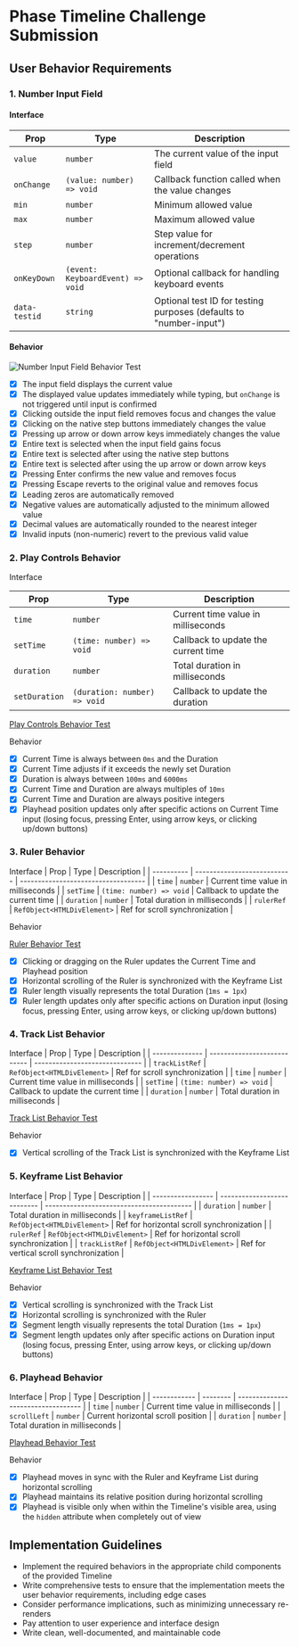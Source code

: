 # Phase Timeline Challenge Submission

<!-- ## Overview -->

<!-- Implement interactive features for a Timeline component. We will provide a basic Timeline component scaffold, and your task is to implement the functionality that meets the user behavior requirements outlined below.

![component-overview](./readme-assets/component-overview.jpg)

## Glossary

- **Timeline**: The main component that visually represents the duration of a sequence of events or changes over time.
- **Playhead**: The visual indicator that shows the current time position on the Timeline.
- **Current Time**: The specific time point indicated by the Playhead's position.
- **Duration**: The total length of time represented by the Timeline.
- **Ruler**: The component showing time measurements and increments along the Timeline.
- **Track**: A horizontal lane on the Timeline that can contain multiple Keyframes, often used to group related events or changes.
- **Track List**: The component that displays and manages multiple Tracks.
- **Keyframe**: A marked point on the Timeline representing a significant event, change, or state.
- **Keyframe List**: The component that shows the Keyframes across all Tracks, synchronized with the Ruler.
- **Segment**: The visual representation of the Timeline's duration in the Keyframe List. -->

## User Behavior Requirements

### 1. Number Input Field

#### Interface

| Prop          | Type                             | Description                                                        |
| ------------- | -------------------------------- | ------------------------------------------------------------------ |
| `value`       | `number`                         | The current value of the input field                               |
| `onChange`    | `(value: number) => void`        | Callback function called when the value changes                    |
| `min`         | `number`                         | Minimum allowed value                                              |
| `max`         | `number`                         | Maximum allowed value                                              |
| `step`        | `number`                         | Step value for increment/decrement operations                      |
| `onKeyDown`   | `(event: KeyboardEvent) => void` | Optional callback for handling keyboard events                     |
| `data-testid` | `string`                         | Optional test ID for testing purposes (defaults to "number-input") |

#### Behavior

![Number Input Field Behavior Test](https://github.com/kemojal/phase-timeline-challenge/blob/main/test-assets/gifs/01-input-test.gif?raw=true)

- [x] The input field displays the current value
- [x] The displayed value updates immediately while typing, but `onChange` is not triggered until input is confirmed
- [x] Clicking outside the input field removes focus and changes the value
- [x] Clicking on the native step buttons immediately changes the value
- [x] Pressing up arrow or down arrow keys immediately changes the value
- [x] Entire text is selected when the input field gains focus
- [x] Entire text is selected after using the native step buttons
- [x] Entire text is selected after using the up arrow or down arrow keys
- [x] Pressing Enter confirms the new value and removes focus
- [x] Pressing Escape reverts to the original value and removes focus
- [x] Leading zeros are automatically removed
- [x] Negative values are automatically adjusted to the minimum allowed value
- [x] Decimal values are automatically rounded to the nearest integer
- [x] Invalid inputs (non-numeric) revert to the previous valid value

### 2. Play Controls Behavior

Interface

| Prop          | Type                         | Description                         |
| ------------- | ---------------------------- | ----------------------------------- |
| `time`        | `number`                     | Current time value in milliseconds  |
| `setTime`     | `(time: number) => void`     | Callback to update the current time |
| `duration`    | `number`                     | Total duration in milliseconds      |
| `setDuration` | `(duration: number) => void` | Callback to update the duration     |


[Play Controls Behavior Test](https://github.com/kemojal/phase-timeline-challenge/blob/main/test-assets/gifs/02-play-controls-test.gif?raw=true)


<!-- https://github.com/user-attachments/assets/9a669854-e0c5-4950-8364-10fe0b40d16b -->

Behavior

- [x] Current Time is always between `0ms` and the Duration
- [x] Current Time adjusts if it exceeds the newly set Duration
- [x] Duration is always between `100ms` and `6000ms`
- [x] Current Time and Duration are always multiples of `10ms`
- [x] Current Time and Duration are always positive integers
- [x] Playhead position updates only after specific actions on Current Time input (losing focus, pressing Enter, using arrow keys, or clicking up/down buttons)

### 3. Ruler Behavior

Interface
| Prop | Type | Description |
| ---------- | --------------------------- | ----------------------------------- |
| `time` | `number` | Current time value in milliseconds |
| `setTime` | `(time: number) => void` | Callback to update the current time |
| `duration` | `number` | Total duration in milliseconds |
| `rulerRef` | `RefObject<HTMLDivElement>` | Ref for scroll synchronization |

Behavior


[Ruler Behavior Test](https://github.com/kemojal/phase-timeline-challenge/blob/main/test-assets/gifs/03-ruler-test.gif?raw=true)


<!-- https://github.com/user-attachments/assets/42190ade-f708-45a1-8168-2be779c66390 -->

- [x] Clicking or dragging on the Ruler updates the Current Time and Playhead position
- [x] Horizontal scrolling of the Ruler is synchronized with the Keyframe List
- [x] Ruler length visually represents the total Duration (`1ms = 1px`)
- [x] Ruler length updates only after specific actions on Duration input (losing focus, pressing Enter, using arrow keys, or clicking up/down buttons)

### 4. Track List Behavior

Interface
| Prop | Type | Description |
| -------------- | --------------------------- | ------------------------------ |
| `trackListRef` | `RefObject<HTMLDivElement>` | Ref for scroll synchronization |
| `time` | `number` | Current time value in milliseconds |
| `setTime` | `(time: number) => void` | Callback to update the current time |
| `duration` | `number` | Total duration in milliseconds |



[Track List Behavior Test](https://github.com/kemojal/phase-timeline-challenge/blob/main/test-assets/gifs/04-tract-list-test.gif?raw=true)

<!-- https://github.com/user-attachments/assets/94b5e2c8-ef32-488e-97e4-d53036bbf2f7 -->

Behavior

- [x] Vertical scrolling of the Track List is synchronized with the Keyframe List

### 5. Keyframe List Behavior

Interface
| Prop | Type | Description |
| ----------------- | --------------------------- | ----------------------------------------- |
| `duration` | `number` | Total duration in milliseconds |
| `keyframeListRef` | `RefObject<HTMLDivElement>` | Ref for horizontal scroll synchronization |
| `rulerRef` | `RefObject<HTMLDivElement>` | Ref for horizontal scroll synchronization |
| `trackListRef` | `RefObject<HTMLDivElement>` | Ref for vertical scroll synchronization |


[Keyframe List Behavior Test](https://github.com/kemojal/phase-timeline-challenge/blob/main/test-assets/gifs/05-keyframe-list-test.gif?raw=true)

<!-- https://github.com/user-attachments/assets/99826161-f821-4e4d-b9a8-b59c16d9894e -->

Behavior

- [x] Vertical scrolling is synchronized with the Track List
- [x] Horizontal scrolling is synchronized with the Ruler
- [x] Segment length visually represents the total Duration (`1ms = 1px`)
- [x] Segment length updates only after specific actions on Duration input (losing focus, pressing Enter, using arrow keys, or clicking up/down buttons)

### 6. Playhead Behavior

Interface
| Prop | Type | Description |
| ------------ | -------- | ---------------------------------- |
| `time` | `number` | Current time value in milliseconds |
| `scrollLeft` | `number` | Current horizontal scroll position |
| `duration` | `number` | Total duration in milliseconds |


[Playhead Behavior Test](https://github.com/kemojal/phase-timeline-challenge/blob/main/test-assets/gifs/06-playhead-test.gif?raw=true)

<!-- https://github.com/user-attachments/assets/3940cd0d-dd9d-4331-9172-592462ad65d3 -->

Behavior

- [x] Playhead moves in sync with the Ruler and Keyframe List during horizontal scrolling
- [x] Playhead maintains its relative position during horizontal scrolling
- [x] Playhead is visible only when within the Timeline's visible area, using the `hidden` attribute when completely out of view

## Implementation Guidelines

- Implement the required behaviors in the appropriate child components of the provided Timeline
- Write comprehensive tests to ensure that the implementation meets the user behavior requirements, including edge cases
- Consider performance implications, such as minimizing unnecessary re-renders
- Pay attention to user experience and interface design
- Write clean, well-documented, and maintainable code
